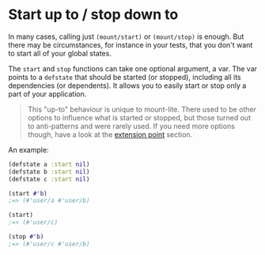 # Start up to / stop down to

In many cases, calling just `(mount/start)` or `(mount/stop)` is enough.
But there may be circumstances, for instance in your tests, that you don't want to start all of your global states.

The `start` and `stop` functions can take one optional argument, a var.
The var points to a `defstate` that should be started (or stopped), including all its dependencies (or dependents).
It allows you to easily start or stop only a part of your application.

> This "up-to" behaviour is unique to mount-lite.
> There used to be other options to influence what is started or stopped, but those turned out to anti-patterns and were rarely used.
> If you need more options though, have a look at the [extension point](05-extension-point.html) section.

An example:

```clj
(defstate a :start nil)
(defstate b :start nil)
(defstate c :start nil)

(start #'b)
;=> (#'user/a #'user/b)

(start)
;=> (#'user/c)

(stop #'b)
;=> (#'user/c #'user/b)
```

